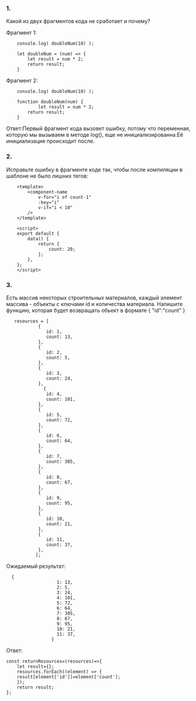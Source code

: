 ### 1.

Какой из двух фрагментов кода не сработает и почему?

Фрагмент 1:

```
	console.log( doubleNum(10) );

	let doubleNum = (num) => {
		let result = num * 2;
		return result;
	}
```

Фрагмент 2:

```
	console.log( doubleNum(10) );

	function doubleNum(num) {
    		let result = num * 2;
		return result;
	}
```

Ответ:Первый фрагмент кода вызовет ошибку, потому что переменная, которую мы вызываем в методе log(), еще не инициализированна.Её инициализация происходит после.

### 2.

Исправьте ошибку в фрагменте коде так, чтобы после компиляции в шаблоне не было лишних тегов:

```
	<template>
		<component-name
			v-for="i of count-1"
			:key="i"
			v-if="i < 10"
		/>
	</template>

	<script>
	export default {
		data() {
			return {
				count: 20;
			};
		},
	};
	</script>
```

### 3.

Есть массив некоторых строительных материалов, каждый элемент массива - объекты с ключами id и количества материала. Напишите функцию, которая будет возвращать oбьект в формате { "id":"count" }

```
   resources = [
			{
			   id: 1,
			   count: 13,
   			},
			{
			   id: 2,
			   count: 5,
   			},
			{
			   id: 3,
			   count: 24,
   			},
		      {
			   id: 4,
			   count: 101,
   			},
			{
			   id: 5,
			   count: 72,
   			},
			{
			   id: 6,
			   count: 64,
   			},
			{
			   id: 7,
			   count: 305,
   			},
			{
			   id: 8,
			   count: 67,
   			},
			{
			   id: 9,
			   count: 95,
   			},
			{
			   id: 10,
			   count: 21,
   			},
			{
			   id: 11,
			   count: 37,
   			},
		   ];
```

Ожидаемый результат:

```
  {
				   1: 13,
				   2: 5,
				   3: 24,
				   4: 101,
				   5: 72,
				   6: 64,
				   7: 305,
				   8: 67,
				   9: 95,
				   10: 21,
				   11: 37,
			     }
```

Ответ:

```
const returnResources=(resources)=>{
	let result={};
	resources.forEach((element) => {
	result[element['id']]=element['count'];
	});
	return result;
};
```
